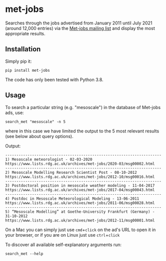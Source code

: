 # met-jobs
Searches through the jobs advertised from January 2011 until July 2021 (around 12,000 entries) via the [Met-jobs mailing list](https://www.lists.rdg.ac.uk/mailman/listinfo/met-jobs) and
display the most appropriate results.

## Installation
Simply pip it:
```
pip install met-jobs
```

The code has only been tested with Python 3.8.

## Usage
To search a particular string (e.g. "mesoscale") in the database of Met-jobs ads, use:
```
search_met "mesoscale" -n 5
```
where in this case we have limited the output to the 5 most relevant results (see below about query options).

Output:
```
----------------------------------------------------------------------
1) Mesoscale meteorologist - 02-03-2020
https://www.lists.rdg.ac.uk/archives/met-jobs/2020-03/msg00002.html
----------------------------------------------------------------------
2) Mesoscale Modelling Research Scientist Post - 08-10-2012
https://www.lists.rdg.ac.uk/archives/met-jobs/2012-10/msg00016.html
----------------------------------------------------------------------
3) Postdoctoral position in mesoscale weather modeling - 11-04-2017
https://www.lists.rdg.ac.uk/archives/met-jobs/2017-04/msg00043.html
----------------------------------------------------------------------
4) Postdoc in Mesoscale Meteorological Modeling - 13-06-2011
https://www.lists.rdg.ac.uk/archives/met-jobs/2011-06/msg00028.html
----------------------------------------------------------------------
5) “Mesoscale Modelling” at Goethe-University Frankfurt (Germany) - 31-10-2012
https://www.lists.rdg.ac.uk/archives/met-jobs/2012-11/msg00001.html
```

On a Mac you can simply just use `cmd`+`click` on the ad's URL to open it in
your browser, or if you are on Linux just use `ctrl`+`click`

To discover all available self-explanatory arguments run:
```
search_met --help
```
